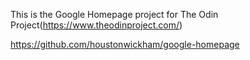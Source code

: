 This is the Google Homepage project for The Odin Project(https://www.theodinproject.com/)

https://github.com/houstonwickham/google-homepage